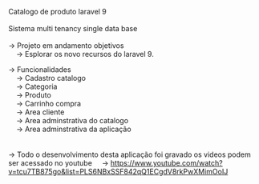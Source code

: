 
Catalogo de produto  laravel 9<br><br>
Sistema multi tenancy single data base<br><br>
-> Projeto em andamento objetivos<br>
&nbsp;&nbsp;&nbsp;      -> Esplorar os novo recursos do laravel 9.<br>


-> Funcionalidades <br>
&nbsp;&nbsp;&nbsp;    -> Cadastro catalogo <br>
&nbsp;&nbsp;&nbsp;     -> Categoria <br>
&nbsp;&nbsp;&nbsp;     -> Produto<br>
&nbsp;&nbsp;&nbsp;     -> Carrinho compra<br>
&nbsp;&nbsp;&nbsp;     -> Area cliente<br>
&nbsp;&nbsp;&nbsp;     -> Area adminstrativa do catalogo<br>
&nbsp;&nbsp;&nbsp;     -> Area adminstrativa da aplicação<br>
 <br>   
 -> Todo o desenvolvimento desta aplicação foi gravado os videos podem ser acessado no youtube
 &nbsp;&nbsp;&nbsp;    -> https://www.youtube.com/watch?v=tcu7TB875go&list=PLS6NBxSSF842qQ1ECgdV8rkPwXMimOoIJ
